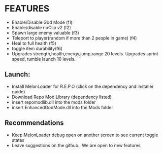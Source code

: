 # FEATURES

- Enable/Disable God Mode (f1)
- Enable/disable noClip v2 (f2)
- Spawn large enemy valuable (f3)
- Teleport to player(random if more than 2 people in game) (f4)
- Heal to full health (f5)
- toggle item durability(f6)
- Upgrades strength,health,energy,jump,range 20 levels. Upgrades sprint speed, tumble launch 10 levels.

## Launch:

- Install MelonLoader for R.E.P.O (click on the dependency and installer guide)
- Download Repo Mod Library (dependency listed)
- insert repomodlib.dll into the mods folder
- insert EnhancedGodMode.dll into the Mods folder

## Recommendations

- Keep MelonLoader debug open on another screen to see current toggle states
- Leave suggestions on the github.. We are open to new features
